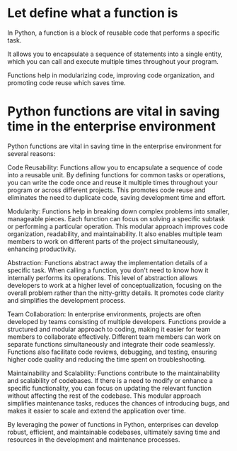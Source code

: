 # Let define what a function is 

In Python, a function is a block of reusable code that performs a specific task. 

It allows you to encapsulate a sequence of statements into a single entity, which you can call and execute multiple times throughout your program. 

Functions help in modularizing code, improving code organization, and promoting code reuse which saves time. 

# Python functions are vital in saving time in the enterprise environment 

Python functions are vital in saving time in the enterprise environment for several reasons:


Code Reusability: Functions allow you to encapsulate a sequence of code into a reusable unit. By defining functions for common tasks or operations, you can write the code once and reuse it multiple times throughout your program or across different projects. This promotes code reuse and eliminates the need to duplicate code, saving development time and effort.


Modularity: Functions help in breaking down complex problems into smaller, manageable pieces. Each function can focus on solving a specific subtask or performing a particular operation. This modular approach improves code organization, readability, and maintainability. It also enables multiple team members to work on different parts of the project simultaneously, enhancing productivity.


Abstraction: Functions abstract away the implementation details of a specific task. When calling a function, you don't need to know how it internally performs its operations. This level of abstraction allows developers to work at a higher level of conceptualization, focusing on the overall problem rather than the nitty-gritty details. It promotes code clarity and simplifies the development process.


Team Collaboration: In enterprise environments, projects are often developed by teams consisting of multiple developers. Functions provide a structured and modular approach to coding, making it easier for team members to collaborate effectively. Different team members can work on separate functions simultaneously and integrate their code seamlessly. Functions also facilitate code reviews, debugging, and testing, ensuring higher code quality and reducing the time spent on troubleshooting.


Maintainability and Scalability: Functions contribute to the maintainability and scalability of codebases. If there is a need to modify or enhance a specific functionality, you can focus on updating the relevant function without affecting the rest of the codebase. This modular approach simplifies maintenance tasks, reduces the chances of introducing bugs, and makes it easier to scale and extend the application over time.


By leveraging the power of functions in Python, enterprises can develop robust, efficient, and maintainable codebases, ultimately saving time and resources in the development and maintenance processes.
